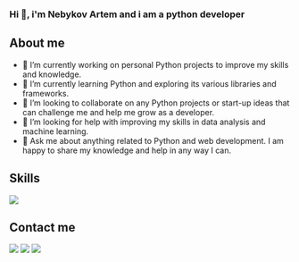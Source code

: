 ### Hi 👋, i'm Nebykov Artem and i am a python developer

## About me

- 🔭 I’m currently working on personal Python projects to improve my skills and knowledge.
- 🌱 I’m currently learning Python and exploring its various libraries and frameworks.
- 👯 I’m looking to collaborate on any Python projects or start-up ideas that can challenge me and help me grow as a developer.
- 🤔 I’m looking for help with improving my skills in data analysis and machine learning.
- 💬 Ask me about anything related to Python and web development. I am happy to share my knowledge and help in any way I can.

## Skills
<p>
  <a href="https://skillicons.dev">
    <img src="https://skillicons.dev/icons?i=python,django,docker,git,postman,sqlite,linux,html,css,vscode " />
  </a>
</p>


## Contact me
<p>
  <a href="https://www.linkedin.com/in/nbkrtm/"><img src="https://img.shields.io/badge/LinkedIn-0077B5?style=for-the-badge&logo=linkedin&logoColor=white"></a> 
  <a href="https://t.me/nbkrtm"><img src="https://img.shields.io/badge/Telegram-2CA5E0?style=for-the-badge&logo=telegram&logoColor=white"></a> 
  <a href="mailto:nbkrtm2000@icloud.com"><img src="https://img.shields.io/badge/Gmail-D14836?style=for-the-badge&logo=gmail&logoColor=white"></a> 
  <br>
</p>
